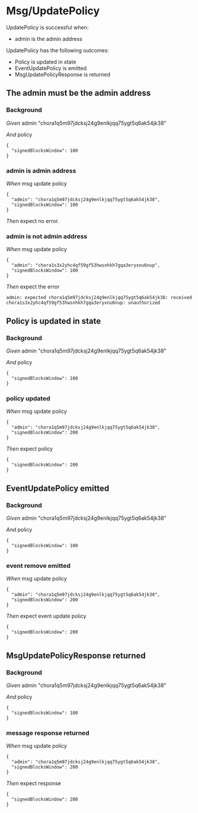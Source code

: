 # Msg/UpdatePolicy

UpdatePolicy is successful when:
  - admin is the admin address

  UpdatePolicy has the following outcomes:
  - Policy is updated in state
  - EventUpdatePolicy is emitted
  - MsgUpdatePolicyResponse is returned

## The admin must be the admin address

### Background

_Given_ admin "chora1q5m97jdcksj24g9enlkjqq75ygt5q6ak54jk38"

_And_ policy

```
{
  "signedBlocksWindow": 100
}
```

### admin is admin address

_When_ msg update policy

```
{
  "admin": "chora1q5m97jdcksj24g9enlkjqq75ygt5q6ak54jk38",
  "signedBlocksWindow": 100
}
```

_Then_ expect no error.

### admin is not admin address

_When_ msg update policy

```
{
  "admin": "chora1s3x2yhc4qf59gf53hwsnhkh7gqa3eryxnu6nup",
  "signedBlocksWindow": 100
}
```

_Then_ expect the error

```
admin: expected chora1q5m97jdcksj24g9enlkjqq75ygt5q6ak54jk38: received chora1s3x2yhc4qf59gf53hwsnhkh7gqa3eryxnu6nup: unauthorized
```

## Policy is updated in state

### Background

_Given_ admin "chora1q5m97jdcksj24g9enlkjqq75ygt5q6ak54jk38"

_And_ policy

```
{
  "signedBlocksWindow": 100
}
```

### policy updated

_When_ msg update policy

```
{
  "admin": "chora1q5m97jdcksj24g9enlkjqq75ygt5q6ak54jk38",
  "signedBlocksWindow": 200
}
```

_Then_ expect policy

```
{
  "signedBlocksWindow": 200
}
```

## EventUpdatePolicy emitted

### Background

_Given_ admin "chora1q5m97jdcksj24g9enlkjqq75ygt5q6ak54jk38"

_And_ policy

```
{
  "signedBlocksWindow": 100
}
```

### event remove emitted

_When_ msg update policy

```
{
  "admin": "chora1q5m97jdcksj24g9enlkjqq75ygt5q6ak54jk38",
  "signedBlocksWindow": 200
}
```

_Then_ expect event update policy

```
{
  "signedBlocksWindow": 200
}
```

## MsgUpdatePolicyResponse returned

### Background

_Given_ admin "chora1q5m97jdcksj24g9enlkjqq75ygt5q6ak54jk38"

_And_ policy

```
{
  "signedBlocksWindow": 100
}
```

### message response returned

_When_ msg update policy

```
{
  "admin": "chora1q5m97jdcksj24g9enlkjqq75ygt5q6ak54jk38",
  "signedBlocksWindow": 200
}
```

_Then_ expect response

```
{
  "signedBlocksWindow": 200
}
```
